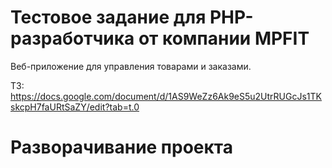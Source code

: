 # Тестовое задание для PHP-разработчика от компании MPFIT

Веб-приложение для управления товарами и заказами.

ТЗ: https://docs.google.com/document/d/1AS9WeZz6Ak9eS5u2UtrRUGcJs1TKskcpH7faURtSaZY/edit?tab=t.0

# Разворачивание проекта


